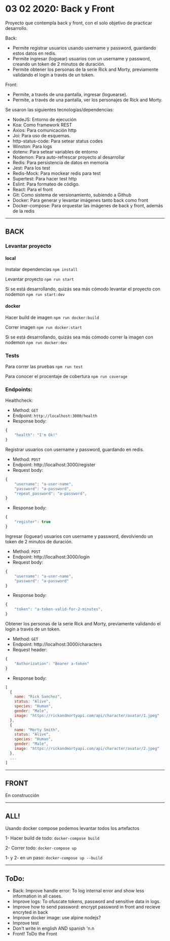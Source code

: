 # 03 02 2020: Back y Front

Proyecto que contempla back y front, con el solo objetivo de practicar desarrollo.

Back:

- Permite registrar usuarios usando username y password, guardando estos datos en redis.
- Permite ingresar (loguear) usuarios con un username y password, creando un token de 2 minutos de duración.
- Permite obtener los personas de la serie Rick and Morty, previamente validando el login a través de un token.

Front:

- Permite, a través de una pantalla, ingresar (loguearse).
- Permite, a través de una pantalla, ver los personajes de Rick and Morty.

Se usaron las siguientes tecnologías/dependencias:

- NodeJS: Entorno de ejecución
- Koa: Como framework REST
- Axios: Para comunicación http
- Joi: Para uso de esquemas.
- http-status-code: Para setear status codes
- Winston: Para logs
- dotenv: Para setear variables de entorno
- Nodemon: Para auto-refrescar proyecto al desarrollar
- Redis: Para persistencia de datos en memoria
- Jest: Para los test
- Redis-Mock: Para mockear redis para test
- Supertest: Para hacer test http
- Eslint: Para formateo de código.
- React: Para el front
- Git: Como sistema de versionamiento, subiendo a Github
- Docker: Para generar y levantar imágenes tanto back como front
- Docker-compose: Para orquestar las imágenes de back y front, además de la redis

---

## BACK

### Levantar proyecto

#### local

Instalar dependencias
`npm install`

Levantar proyecto
`npm run start`

Si se está desarrollando, quizás sea más cómodo levantar el proyecto con nodemon
`npm run start:dev`

#### docker

Hacer build de imagen
`npm run docker:build`

Correr imagen
`npm run docker:start`

Si se está desarrollando, quizás sea más cómodo correr la imagen con nodemon
`npm run docker:dev`

### Tests

Para correr las pruebas
`npm run test`

Para conocer el procentaje de cobertura
`npm run coverage`

### Endpoints:

Healthcheck:

- Method: `GET`
- Endpoint: `http://localhost:3000/health`
- Response body:

```js
{
    "health": "I'm Ok!"
}
```

Registrar usuarios con username y password, guardando en redis.

- Method: `POST`
- Endpoint: http://localhost:3000/register
- Request body:

```js
{
    "username": "a-user-name",
    "password": "a-password",
    "repeat_password": "a-password",
}
```

- Response body:

```js
{
    "register": true
}
```

Ingresar (loguear) usuarios con username y password, devolviendo un token de 2 minutos de duración.

- Method: `POST`
- Endpoint: http://localhost:3000/login
- Request body:

```js
{
    "username": "a-user-name",
    "password": "a-password"
}
```

- Response body:

```js
{
    "token": "a-token-valid-for-2-minutes",
}
```

Obtener los personas de la serie Rick and Morty, previamente validando el login a través de un token.

- Method: `GET`
- Endpoint: http://localhost:3000/characters
- Request header:

```js
{
    "Authorization": "Bearer a-token"
}
```

- Response body:

```js
[
  {
    name: "Rick Sanchez",
    status: "Alive",
    species: "Human",
    gender: "Male",
    image: "https://rickandmortyapi.com/api/character/avatar/1.jpeg"
  },
  {
    name: "Morty Smith",
    status: "Alive",
    species: "Human",
    gender: "Male",
    image: "https://rickandmortyapi.com/api/character/avatar/2.jpeg"
  },
  ...
]
```

---

## FRONT

En construcción

---

## ALL!

Usando docker compose podemos levantar todos los artefactos

1- Hacer build de todo:
`docker-compose build`

2- Correr todo:
`docker-compose up`

1- y 2- en un paso: `docker-compose up --build`

---

## ToDo:

- Back: Improve handle error: To log internal error and show less information in all cases.
- Improve logs: To ofuscate tokens, password and sensitive data in logs.
- Improve how to send password: encrypt password in front and recieve encryted in back
- Improve docker image: use alpine nodejs?
- Improve test
- Don't write in english AND spanish 'n.n
- Front! ToDo the Front
